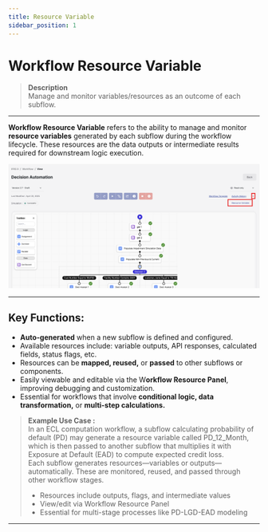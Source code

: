```yaml
---
title: Resource Variable
sidebar_position: 1
---
```


# Workflow Resource Variable
> **Description**  
Manage and monitor variables/resources as an outcome of each subflow.
---

**Workflow Resource Variable** refers to the ability to manage and monitor **resource variables** generated by each subflow during the workflow lifecycle. These resources are the data outputs or intermediate results required for downstream logic execution.

![image](/img/wf-13.png)

---

## Key Functions:

- **Auto-generated** when a new subflow is defined and configured.
- Available resources include: variable outputs, API responses, calculated fields, status flags, etc.
- Resources can be **mapped, reused,** or **passed** to other subflows or components.
- Easily viewable and editable via the W**orkflow Resource Panel**, improving debugging and customization.
- Essential for workflows that involve **conditional logic, data transformation,** or **multi-step calculations.**

> **Example Use Case :**  
In an ECL computation workflow, a subflow calculating probability of default (PD) may generate a resource variable called PD_12_Month, which is then passed to another subflow that multiplies it with Exposure at Default (EAD) to compute expected credit loss.  
Each subflow generates resources—variables or outputs—automatically. These are monitored, reused, and passed through other workflow stages.
> - Resources include outputs, flags, and intermediate values
> - View/edit via Workflow Resource Panel
> - Essential for multi-stage processes like PD-LGD-EAD modeling


---

